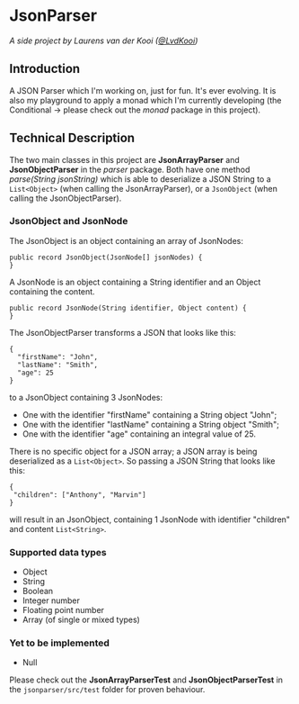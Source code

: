 # JsonParser
_A side project by Laurens van der Kooi ([@LvdKooi](https://github.com/LvdKooi))_ 
## Introduction
A JSON Parser which I'm working on, just for fun. It's ever evolving. It is also my playground to apply a monad which I'm currently developing (the Conditional -> please check out the _monad_ package in this project).

## Technical Description 
The two main classes in this project are **JsonArrayParser** and **JsonObjectParser** in the _parser_ package. Both have one method _parse(String jsonString)_ which is able to deserialize a JSON String to a ```List<Object>``` (when calling the JsonArrayParser), or a ```JsonObject``` (when calling the JsonObjectParser).

### JsonObject and JsonNode
The JsonObject is an object containing an array of JsonNodes:

```
public record JsonObject(JsonNode[] jsonNodes) {
}

```

A JsonNode is an object containing a String identifier and an Object containing the content.

```
public record JsonNode(String identifier, Object content) {
}
```

The JsonObjectParser transforms a JSON that looks like this:

```
{
  "firstName": "John",
  "lastName": "Smith",
  "age": 25
}
```

to a JsonObject containing 3 JsonNodes:
* One with the identifier "firstName" containing a String object "John";
* One with the identifier "lastName" containing a String object "Smith";
* One with the identifier "age" containing an integral value of 25.

There is no specific object for a JSON array; a JSON array is being deserialized as a ```List<Object>```. So passing a JSON String that looks like this: 
```
{
 "children": ["Anthony", "Marvin"]
}
```

will result in an JsonObject, containing 1 JsonNode with identifier "children" and content ```List<String>```. 

### Supported data types
* Object
* String
* Boolean
* Integer number
* Floating point number
* Array (of single or mixed types)

### Yet to be implemented
* Null

Please check out the **JsonArrayParserTest** and **JsonObjectParserTest** in the ```jsonparser/src/test``` folder for proven behaviour.
